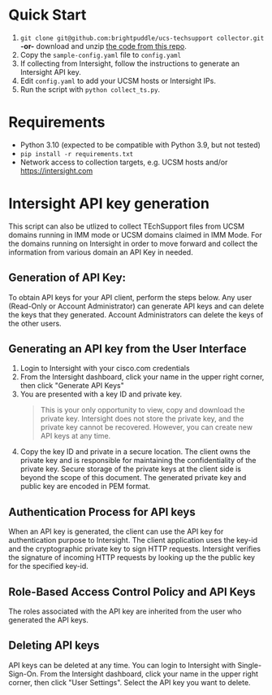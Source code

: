 # Quick Start

1. `git clone git@github.com:brightpuddle/ucs-techsupport collector.git` **-or-** download and unzip [the code from this repo](https://github.com/brightpuddle/ucs-techsupport-collector/archive/refs/heads/main.zip).
2. Copy the `sample-config.yaml` file to `config.yaml`
3. If collecting from Intersight, follow the instructions to generate an Intersight API key.
4. Edit `config.yaml` to add your UCSM hosts or Intersight IPs.
5. Run the script with `python collect_ts.py`.

# Requirements

- Python 3.10 (expected to be compatible with Python 3.9, but not tested)
- `pip install -r requirements.txt`
- Network access to collection targets, e.g. UCSM hosts and/or https://intersight.com

# Intersight API key generation
This script can also be utlized to collect TEchSupport files from UCSM domains running in IMM mode or UCSM domains claimed in IMM Mode.
For the domains running on Intersight in order to move forward and collect the information from various domain an API Key in needed. 

## Generation of API Key:
To obtain API keys for your API client, perform the steps below. Any user (Read-Only or Account Administrator) can generate API keys and can delete the keys that they generated. Account Administrators can delete the keys of the other users.

## Generating an API key from the User Interface
  1) Login to Intersight with your cisco.com credentials
  2) From the Intersight dashboard, click your name in the upper right corner, then click "Generate API Keys"
  3) You are presented with a key ID and private key.
       > This is your only opportunity to view, copy and download the private key.
       > Intersight does not store the private key, and the private key cannot be recovered.
       > However, you can create new API keys at any time.
  4) Copy the key ID and private in a secure location. The client owns the private key and is responsible for maintaining the confidentiality of the private key. Secure storage of the private keys at the client side is beyond the scope of this document.
  The generated private key and public key are encoded in PEM format.

## Authentication Process for API keys
When an API key is generated, the client can use the API key for authentication purpose to Intersight.
The client application uses the key-id and the cryptographic private key to sign HTTP requests.
Intersight verifies the signature of incoming HTTP requests by looking up the the public key for the specified key-id.

## Role-Based Access Control Policy and API Keys
The roles associated with the API key are inherited from the user who generated the API keys.

## Deleting API keys
API keys can be deleted at any time. You can login to Intersight with Single-Sign-On. From the Intersight dashboard, click your name in the upper right corner, then click "User Settings". Select the API key you want to delete.
